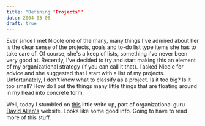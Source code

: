 ```yaml
---
title: "Defining "Projects""
date: 2004-03-06
draft: true
---
```

Ever since I met Nicole one of the many, many things I've admired about her is the clear sense of the projects, goals and to-do list type items she has to take care of. Of course, she's a keep of lists, something I've never been very good at. Recently, I've decided to try and start making this an element of my organizational strategy (if you can call it that). I asked Nicole for advice and she suggested that I start with a list of my projects. Unfortunately, I don't know what to classify as a project. Is it too big? Is it too small? How do I put the things many little things that are floating around in my head into concrete form. 

Well, today I stumbled on [this](https://web.archive.org/web/20040403125935/http://www.davidco.com/tips_tools/tip46.html) little write up, part of organizational guru [David Allen's](https://web.archive.org/web/20040403125935/http://www.davidco.com/) website. Looks like some good info. Going to have to read more of this stuff.
